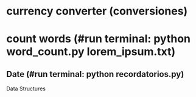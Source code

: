 # currency converter (conversiones)
# count words  (#run terminal: python word_count.py lorem_ipsum.txt)
## Date (#run terminal: python recordatorios.py)
Data Structures
